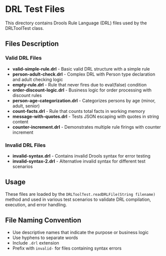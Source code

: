 # DRL Test Files

This directory contains Drools Rule Language (DRL) files used by the DRLToolTest class.

## Files Description

### Valid DRL Files

- **valid-simple-rule.drl** - Basic valid DRL structure with a simple rule
- **person-adult-check.drl** - Complex DRL with Person type declaration and adult checking logic
- **empty-rule.drl** - Rule that never fires due to eval(false) condition
- **order-discount-logic.drl** - Business logic for order processing with discount rules
- **person-age-categorization.drl** - Categorizes persons by age (minor, adult, senior)
- **count-facts.drl** - Rule that counts total facts in working memory
- **message-with-quotes.drl** - Tests JSON escaping with quotes in string content
- **counter-increment.drl** - Demonstrates multiple rule firings with counter increment

### Invalid DRL Files

- **invalid-syntax.drl** - Contains invalid Drools syntax for error testing
- **invalid-syntax-2.drl** - Alternative invalid syntax for different test scenarios

## Usage

These files are loaded by the `DRLToolTest.readDRLFile(String filename)` method and used in various test scenarios to validate DRL compilation, execution, and error handling.

## File Naming Convention

- Use descriptive names that indicate the purpose or business logic
- Use hyphens to separate words
- Include `.drl` extension
- Prefix with `invalid-` for files containing syntax errors
